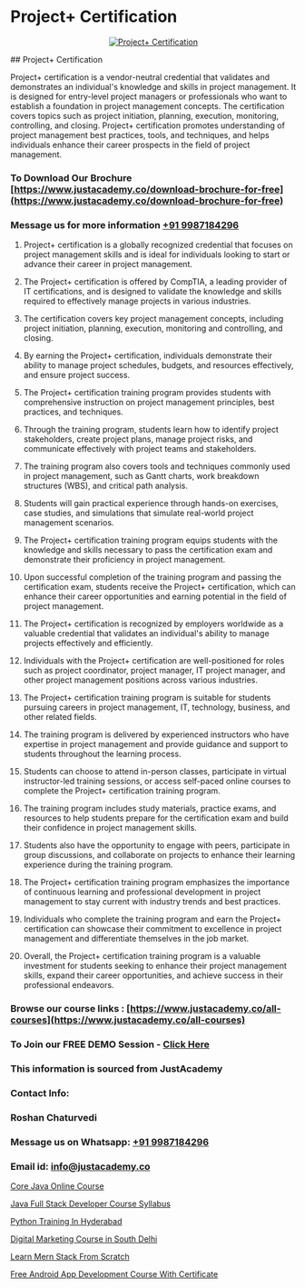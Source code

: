 # Project+ Certification

<p align="center">
  <a href="https://justacademy.co/course-detail/pmp-certification-training">
    <img src="https://justacademy.co/storage2/course_image/1709713463_course_image.webp" alt="Project+ Certification">
  </a>
</p>
## Project+ Certification

Project+ certification is a vendor-neutral credential that validates and demonstrates an individual's knowledge and skills in project management. It is designed for entry-level project managers or professionals who want to establish a foundation in project management concepts. The certification covers topics such as project initiation, planning, execution, monitoring, controlling, and closing. Project+ certification promotes understanding of project management best practices, tools, and techniques, and helps individuals enhance their career prospects in the field of project management.
### To Download Our Brochure [https://www.justacademy.co/download-brochure-for-free](https://www.justacademy.co/download-brochure-for-free)
### Message us for more information [+91 9987184296](https://api.whatsapp.com/send?phone=919987184296)
1) Project+ certification is a globally recognized credential that focuses on project management skills and is ideal for individuals looking to start or advance their career in project management.

2) The Project+ certification is offered by CompTIA, a leading provider of IT certifications, and is designed to validate the knowledge and skills required to effectively manage projects in various industries.

3) The certification covers key project management concepts, including project initiation, planning, execution, monitoring and controlling, and closing.

4) By earning the Project+ certification, individuals demonstrate their ability to manage project schedules, budgets, and resources effectively, and ensure project success.

5) The Project+ certification training program provides students with comprehensive instruction on project management principles, best practices, and techniques.

6) Through the training program, students learn how to identify project stakeholders, create project plans, manage project risks, and communicate effectively with project teams and stakeholders.

7) The training program also covers tools and techniques commonly used in project management, such as Gantt charts, work breakdown structures (WBS), and critical path analysis.

8) Students will gain practical experience through hands-on exercises, case studies, and simulations that simulate real-world project management scenarios.

9) The Project+ certification training program equips students with the knowledge and skills necessary to pass the certification exam and demonstrate their proficiency in project management.

10) Upon successful completion of the training program and passing the certification exam, students receive the Project+ certification, which can enhance their career opportunities and earning potential in the field of project management.

11) The Project+ certification is recognized by employers worldwide as a valuable credential that validates an individual's ability to manage projects effectively and efficiently.

12) Individuals with the Project+ certification are well-positioned for roles such as project coordinator, project manager, IT project manager, and other project management positions across various industries.

13) The Project+ certification training program is suitable for students pursuing careers in project management, IT, technology, business, and other related fields.

14) The training program is delivered by experienced instructors who have expertise in project management and provide guidance and support to students throughout the learning process.

15) Students can choose to attend in-person classes, participate in virtual instructor-led training sessions, or access self-paced online courses to complete the Project+ certification training program.

16) The training program includes study materials, practice exams, and resources to help students prepare for the certification exam and build their confidence in project management skills.

17) Students also have the opportunity to engage with peers, participate in group discussions, and collaborate on projects to enhance their learning experience during the training program.

18) The Project+ certification training program emphasizes the importance of continuous learning and professional development in project management to stay current with industry trends and best practices.

19) Individuals who complete the training program and earn the Project+ certification can showcase their commitment to excellence in project management and differentiate themselves in the job market.

20) Overall, the Project+ certification training program is a valuable investment for students seeking to enhance their project management skills, expand their career opportunities, and achieve success in their professional endeavors.

### Browse our course links : [https://www.justacademy.co/all-courses](https://www.justacademy.co/all-courses) 
### To Join our FREE DEMO Session - [Click Here](https://www.justacademy.co/register-for-course-demo)


### This information is sourced from JustAcademy
### Contact Info:
### Roshan Chaturvedi
### Message us on Whatsapp: [+91 9987184296](https://api.whatsapp.com/send?phone=919987184296)
### Email id: [info@justacademy.co](mailto:info@justacademy.co)
                
[Core Java Online Course](https://www.linkedin.com/pulse/core-java-online-course-justacademy-mumbai-aaj3c/)

[Java Full Stack Developer Course Syllabus](https://www.linkedin.com/pulse/java-full-stack-developer-course-syllabus-justacademy-chandigarh-klaqe/)

[Python Training In Hyderabad](https://medium.com/@sagarawat89/python-training-in-hyderabad-cba4e9b0b8b9)

[Digital Marketing Course in South Delhi](https://medium.com/@roneet705/digital-marketing-course-in-south-delhi-f8029b319ce9)

[Learn Mern Stack From Scratch](https://justacademyin.github.io/justacademy/learn-mern-stack-from-scratch)

[Free Android App Development Course With Certificate](https://justacademyin.github.io/justacademy/free-android-app-development-course-with-certificate)

